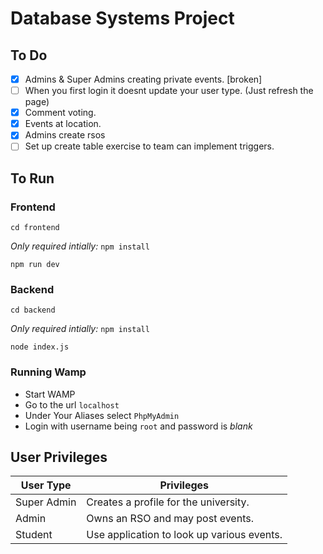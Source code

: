 # Database Systems Project

## To Do
- [x] Admins & Super Admins creating private events. [broken]
- [ ] When you first login it doesnt update your user type. (Just refresh the page)
- [x] Comment voting.
- [x] Events at location.
- [x] Admins create rsos
- [ ] Set up create table exercise to team can implement triggers.

## To Run

### Frontend

`cd frontend`

_Only required intially:_
`npm install`

`npm run dev`

### Backend

`cd backend`

_Only required intially:_
`npm install`

`node index.js`

### Running Wamp

* Start WAMP
* Go to the url `localhost`
* Under Your Aliases select `PhpMyAdmin`
* Login with username being `root` and password is *blank*

## User Privileges

| User Type   | Privileges                                 |
| ----------- | ------------------------------------------ |
| Super Admin | Creates a profile for the university.      |
| Admin       | Owns an RSO and may post events.           |
| Student     | Use application to look up various events. |


